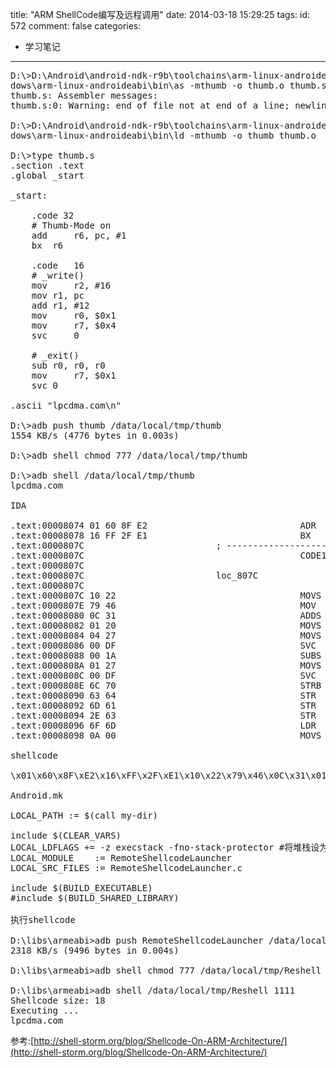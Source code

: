 title: "ARM ShellCode编写及远程调用"
date: 2014-03-18 15:29:25
tags:
id: 572
comment: false
categories:
  - 学习笔记
---

<pre class="brush:cpp">D:\&gt;D:\Android\android-ndk-r9b\toolchains\arm-linux-androideabi-4.6\prebuilt\win
dows\arm-linux-androideabi\bin\as -mthumb -o thumb.o thumb.s
thumb.s: Assembler messages:
thumb.s:0: Warning: end of file not at end of a line; newline inserted

D:\&gt;D:\Android\android-ndk-r9b\toolchains\arm-linux-androideabi-4.6\prebuilt\win
dows\arm-linux-androideabi\bin\ld -mthumb -o thumb thumb.o

D:\&gt;type thumb.s
.section .text
.global _start

_start:

    .code 32
    # Thumb-Mode on
    add     r6, pc, #1
    bx  r6

    .code   16
    # _write()
    mov     r2, #16
    mov r1, pc
    add r1, #12
    mov     r0, $0x1
    mov     r7, $0x4
    svc     0

    # _exit()
    sub r0, r0, r0
    mov     r7, $0x1
    svc 0

.ascii "lpcdma.com\n"

D:\&gt;adb push thumb /data/local/tmp/thumb
1554 KB/s (4776 bytes in 0.003s)

D:\&gt;adb shell chmod 777 /data/local/tmp/thumb

D:\&gt;adb shell /data/local/tmp/thumb
lpcdma.com

IDA

.text:00008074 01 60 8F E2                             ADR     R6, (loc_807C+1)
.text:00008078 16 FF 2F E1                             BX      R6 ; loc_807C
.text:0000807C                         ; ---------------------------------------------------------------------------
.text:0000807C                                         CODE16
.text:0000807C
.text:0000807C                         loc_807C                                ;
.text:0000807C                                                                 ;
.text:0000807C 10 22                                   MOVS    R2, #0x10
.text:0000807E 79 46                                   MOV     R1, PC
.text:00008080 0C 31                                   ADDS    R1, #0xC
.text:00008082 01 20                                   MOVS    R0, #1
.text:00008084 04 27                                   MOVS    R7, #4
.text:00008086 00 DF                                   SVC     0
.text:00008088 00 1A                                   SUBS    R0, R0, R0
.text:0000808A 01 27                                   MOVS    R7, #1
.text:0000808C 00 DF                                   SVC     0
.text:0000808E 6C 70                                   STRB    R4, [R5,#1]
.text:00008090 63 64                                   STR     R3, [R4,#0x44]
.text:00008092 6D 61                                   STR     R5, [R5,#0x14]
.text:00008094 2E 63                                   STR     R6, [R5,#0x30]
.text:00008096 6F 6D                                   LDR     R7, [R5,#0x54]
.text:00008098 0A 00                                   MOVS    R2, R1

shellcode

\x01\x60\x8F\xE2\x16\xFF\x2F\xE1\x10\x22\x79\x46\x0C\x31\x01\x20\x04\x27\x00\xDF\x00\x1A\x01\x27\x00\xDF\x6C\x70\x63\x64\x6D\x61\x2E\x63\x6F\x6D\x0A\x00

Android.mk

LOCAL_PATH := $(call my-dir)

include $(CLEAR_VARS)
LOCAL_LDFLAGS += -z execstack -fno-stack-protector #将堆栈设为可执行
LOCAL_MODULE    := RemoteShellcodeLauncher
LOCAL_SRC_FILES := RemoteShellcodeLauncher.c

include $(BUILD_EXECUTABLE)
#include $(BUILD_SHARED_LIBRARY)

执行shellcode

D:\libs\armeabi&gt;adb push RemoteShellcodeLauncher /data/local/tmp/Reshell
2318 KB/s (9496 bytes in 0.004s)

D:\libs\armeabi&gt;adb shell chmod 777 /data/local/tmp/Reshell

D:\libs\armeabi&gt;adb shell /data/local/tmp/Reshell 1111
Shellcode size: 18
Executing ...
lpcdma.com</pre>
参考:[http://shell-storm.org/blog/Shellcode-On-ARM-Architecture/](http://shell-storm.org/blog/Shellcode-On-ARM-Architecture/)